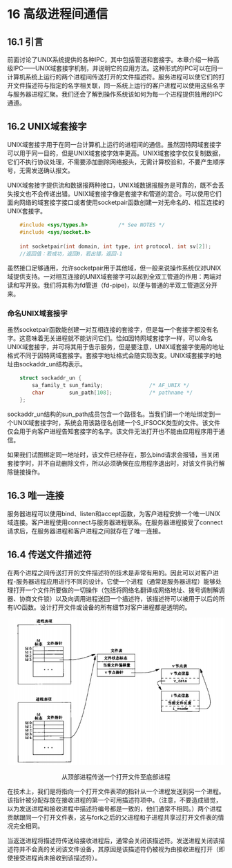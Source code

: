 # 16 高级进程间通信

## 16.1 引言

前面讨论了UNIX系统提供的各种IPC，其中包括管道和套接字。本章介绍一种高级IPC——UNIX域套接字机制，并说明它的应用方法。这种形式的IPC可以在同一计算机系统上运行的两个进程间传送打开的文件描述符。服务进程可以使它们的打开文件描述符与指定的名字相关联，同一系统上运行的客户进程可以使用这些名字与服务器进程汇聚。我们还会了解到操作系统该如何为每一个进程提供独用的IPC通道。

## 16.2 UNIX域套接字

UNIX域套接字用于在同一台计算机上运行的进程间的通信。虽然因特网域套接字可以用于同一目的，但是UNIX域套接字效率更高。UNIX域套接字仅仅复制数据，它们不执行协议处理，不需要添加删除网络报头，无需计算校验和，不要产生顺序号，无需发送确认报文。

UNIX域套接字提供流和数据报两种接口，UNIX域数据报服务是可靠的，既不会丢失报文也不会传递出错。UNIX域套接字像是套接字和管道的混合。可以使用它们面向网络的域套接字接口或者使用socketpair函数创建一对无命名的、相互连接的UNIX套接字。
```c
    #include <sys/types.h>          /* See NOTES */
    #include <sys/socket.h>

    int socketpair(int domain, int type, int protocol, int sv[2]);
    //返回值：若成功，返回0，若出错，返回-1
```

虽然接口足够通用，允许socketpair用于其他域，但一般来说操作系统仅对UNIX域提供支持。一对相互连接的UNIX域套接字可以起到全双工管道的作用：两端对读和写开放。我们将其称为fd管道（fd-pipe)，以便与普通的半双工管道区分开来。

### 命名UNIX域套接字

虽然socketpair函数能创建一对互相连接的套接字，但是每一个套接字都没有名字。这意味着无关进程就不能访问它们。恰如因特网域套接字一样，可以命名UNIX域套接字，并可将其用于告示服务，但是要注意，UNIX域套接字使用的地址格式不同于因特网域套接字。套接字地址格式会随实现改变。UNIX域套接字的地址由sockaddr_un结构表示。

```c
    struct sockaddr_un {
        sa_family_t sun_family;               /* AF_UNIX */
        char        sun_path[108];            /* pathname */
    };
```
sockaddr_un结构的sun_path成员包含一个路径名。当我们讲一个地址绑定到一个UNIX域套接字时，系统会用该路径名创建一个S_IFSOCK类型的文件。该文件仅会用于向客户进程告知套接字的名字。该文件无法打开也不能由应用程序用于通信。

如果我们试图绑定同一地址时，该文件已经存在，那么bind请求会报错，当关闭套接字时，并不自动删除文件，所以必须确保在应用程序退出时，对该文件执行解除链接操作。

## 16.3 唯一连接

服务器进程可以使用bind、listen和accept函数，为客户进程安排一个唯一UNIX域连接。客户进程使用connect与服务器进程联系。在服务器进程接受了connect请求后，在服务器进程和客户进程之间就存在了唯一连接。

## 16.4 传送文件描述符

在两个进程之间传送打开的文件描述符的技术是非常有用的。因此可以对客户进程-服务器进程应用进行不同的设计。它使一个进程（通常是服务器进程）能够处理打开一个文件所要做的一切操作（包括将网络名翻译成网络地址、拨号调制解调器、协商文件锁）以及向调用进程送回一个描述符，该描述符可以被用于以后的所有I/O函数。设计打开文件或设备的所有细节对客户进程都是透明的。

<div align=center>

![从顶部进程传送一个打开文件至底部进程](./figures/advanceipc/filetable.png)

从顶部进程传送一个打开文件至底部进程
</div>

在技术上，我们是将指向一个打开文件表项的指针从一个进程发送到另一个进程。该指针被分配存放在接收进程的第一个可用描述符项中。（注意，不要造成错觉，以为发送进程和接收进程中描述符编号都是一致的，他们通常不相同。）两个进程贡献跟同一个打开文件表，这与fork之后的父进程和子进程共享过打开文件表的情况完全相同。

当返送进程将描述符传送给接收进程后，通常会关闭该描述符。发送进程关闭该描述符并不会真的关闭该文件设备，其原因是该描述符仍被视为由接收进程打开（即使接受进程尚未接收到该描述符）。


